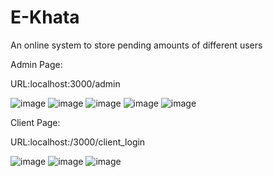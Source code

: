 # E-Khata
An online system to store pending amounts of different users

Admin Page:

URL:localhost:3000/admin

![image](https://user-images.githubusercontent.com/81957666/225540328-02f5c94f-013d-4b88-a7d7-b27e75d6b551.png)
![image](https://user-images.githubusercontent.com/81957666/225540378-acf43ab4-6b9a-4a6b-b401-edc7ffb6b340.png)
![image](https://user-images.githubusercontent.com/81957666/225540394-6695b8b1-dd05-4d2c-9fd0-ba46d4a0c721.png)
![image](https://user-images.githubusercontent.com/81957666/225540405-1e5ec3f5-540d-4eae-8474-482348815bdb.png)
![image](https://user-images.githubusercontent.com/81957666/225540428-b457e1b0-4c45-4f40-87e3-df6537138c13.png)

Client Page:

URL:localhost:/3000/client_login

![image](https://user-images.githubusercontent.com/81957666/225540465-f18f8068-60f8-4871-a63e-8c39bbf5faa4.png)
![image](https://user-images.githubusercontent.com/81957666/225540489-da259a2b-f9a7-4f14-8fc0-098559fea318.png)
![image](https://user-images.githubusercontent.com/81957666/225540513-f4b26642-63d0-4263-80e7-5ecf12567c5e.png)

